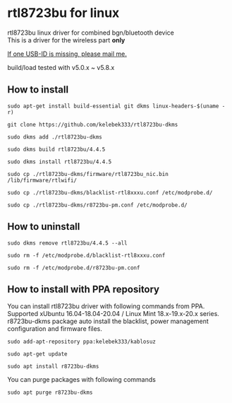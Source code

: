 rtl8723bu for linux
===================

rtl8723bu linux driver for combined bgn/bluetooth device  
This is a driver for the wireless part **only**

<u>If one USB-ID is missing, please mail me.</u>  

build/load tested with v5.0.x ~ v5.8.x 

## How to install

`sudo apt-get install build-essential git dkms linux-headers-$(uname -r)`

`git clone https://github.com/kelebek333/rtl8723bu-dkms`

`sudo dkms add ./rtl8723bu-dkms`

`sudo dkms build rtl8723bu/4.4.5`

`sudo dkms install rtl8723bu/4.4.5`

`sudo cp ./rtl8723bu-dkms/firmware/rtl8723bu_nic.bin /lib/firmware/rtlwifi/`

`sudo cp ./rtl8723bu-dkms/blacklist-rtl8xxxu.conf /etc/modprobe.d/`

`sudo cp ./rtl8723bu-dkms/r8723bu-pm.conf /etc/modprobe.d/`


## How to uninstall

`sudo dkms remove rtl8723bu/4.4.5 --all`

`sudo rm -f /etc/modprobe.d/blacklist-rtl8xxxu.conf`

`sudo rm -f /etc/modprobe.d/r8723bu-pm.conf`


## How to install with PPA repository

You can install rtl8723bu driver with following commands from PPA. Supported xUbuntu 16.04-18.04-20.04 / Linux Mint 18.x-19.x-20.x series. r8723bu-dkms package auto install the blacklist, power management configuration and firmware files.

`sudo add-apt-repository ppa:kelebek333/kablosuz`

`sudo apt-get update`

`sudo apt install r8723bu-dkms`


You can purge packages with following commands

`sudo apt purge r8723bu-dkms`

